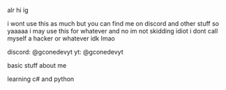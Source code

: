 alr hi ig

i wont use this as much but you can find me on discord and other stuff so yaaaaa
i may use this for whatever and no im not skidding idiot i dont call myself a hacker or whatever idk lmao

discord: @gconedevyt
yt: @gconedevyt

basic stuff about me

learning c# and python

